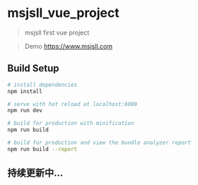 # msjsll_vue_project

> msjsll first vue project

> Demo https://www.msjsll.com
## Build Setup

``` bash
# install dependencies
npm install

# serve with hot reload at localhost:8080
npm run dev

# build for production with minification
npm run build

# build for production and view the bundle analyzer report
npm run build --report
```
## 持续更新中...
